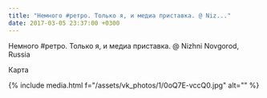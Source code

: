 ```yaml
---
title: "Немного #ретро. Только я, и медиа приставка. @ Niz..."
date: 2017-03-05 23:37:00 +0300
---
```


Немного #ретро. Только я, и медиа приставка. @ Nizhni Novgorod, Russia

Карта

{% include media.html f="/assets/vk_photos/1/0oQ7E-vccQ0.jpg" alt="" %}
